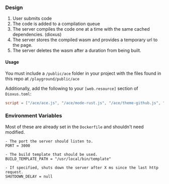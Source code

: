 ### Design
1. User submits code
2. The code is added to a compilation queue
3. The server compiles the code one at a time with the same cached dependencies. (dioxus)
4. The server stores the compiled wasm and provides a temporary url to the page.
5. The server deletes the wasm after a duration from being built.


#### Usage
You must include a `/public/ace` folder in your project with the files found in this repo at `/playground/public/ace`

Additionally, add the following to your `[web.resource]` section of `Dioxus.toml`:
```toml
script = ["/ace/ace.js", "/ace/mode-rust.js", "/ace/theme-github.js", "/ace/theme-github_dark.js"]
```


### Environment Variables
Most of these are already set in the `Dockerfile` and shouldn't need modified.
```
- The port the server should listen to.
PORT = 3000

- The build template that should be used.
BUILD_TEMPLATE_PATH = "/usr/local/bin/template"

- If specified, shuts down the server after X ms since the last http request.
SHUTDOWN_DELAY = null
```
